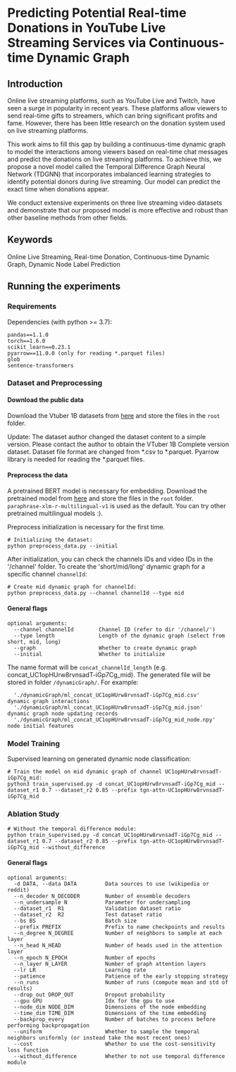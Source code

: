 # Predicting Potential Real-time Donations in YouTube Live Streaming Services via Continuous-time Dynamic Graph


## Introduction

Online live streaming platforms, such as YouTube Live and Twitch, have seen a surge in popularity in recent years. These platforms allow viewers to send real-time gifts to streamers, which can bring significant profits and fame. However, there has been little research on the donation system used on live streaming platforms. 

This work aims to fill this gap by building a continuous-time dynamic graph to model the interactions among viewers based on real-time chat messages and predict the donations on live streaming platforms. To achieve this, we propose a novel model called the Temporal Difference Graph Neural Network (TDGNN) that incorporates imbalanced learning strategies to identify potential donors during live streaming. Our model can predict the exact time when donations appear. 

We conduct extensive experiments on three live streaming video datasets and demonstrate that our proposed model is more effective and robust than other baseline methods from other fields.

## Keywords
Online Live Streaming, Real-time Donation, Continuous-time Dynamic Graph, Dynamic Node Label Prediction



## Running the experiments

### Requirements

Dependencies (with python >= 3.7):

```{bash}
pandas==1.1.0
torch==1.6.0
scikit_learn==0.23.1
pyarrow==11.0.0 (only for reading *.parquet files)
glob
sentence-transformers
```

### Dataset and Preprocessing

#### Download the public data
Download the Vtuber 1B datasets from
[here](https://github.com/sigvt/vtuber-livechat-dataset) and store the files in the `root` folder.

Update: The dataset author changed the dataset content to a simple version. Please contact the author to obtain the VTuber 1B Complete version dataset. Dataset file format are changed from *.csv to *.parquet. Pyarrow library is needed for reading the *.parquet files.


#### Preprocess the data
A pretrained BERT model is necessary for embedding. Download the pretrained model from [here](https://www.sbert.net/docs/pretrained_models.html#multi-lingual-models) and store the files in the `root` folder. `paraphrase-xlm-r-multilingual-v1` is used as the default. You can try other pretrained multilingual models :).

Preprocess initialization is necessary for the first time.
```{bash}
# Initializing the dataset:
python preprocess_data.py --initial
```

After initialization, you can check the channels IDs and video IDs in the '/channel' folder. To create the 'short/mid/long' dynamic graph for a specific channel `channelId`:

```{bash}
# Create mid dynamic graph for channelId:
python preprocess_data.py --channel channelId --type mid
```
#### General flags
```{txt}
optional arguments:
  --channel channelId        Channel ID (refer to dir '/channel/')
  --type length              Length of the dynamic graph (select from short, mid, long)
  --graph                    Whether to create dynamic graph
  --initial                  Whether to initialize
```

The name format will be `concat_channelId_length` (e.g. concat_UC1opHUrw8rvnsadT-iGp7Cg_mid). The generated file will be stored in folder `/dynamicGraph/`. For example:
```{txt}
  './dynamicGraph/ml_concat_UC1opHUrw8rvnsadT-iGp7Cg_mid.csv'        dynamic graph interactions
  './dynamicGraph/ml_concat_UC1opHUrw8rvnsadT-iGp7Cg_mid.json'       dynamic graph node updating records
  './dynamicGraph/ml_concat_UC1opHUrw8rvnsadT-iGp7Cg_mid_node.npy'   node initial features
```



### Model Training

Supervised learning on generated dynamic node classification:
```{bash}
# Train the model on mid dynamic graph of channel UC1opHUrw8rvnsadT-iGp7Cg_mid:
python3 train_supervised.py -d concat_UC1opHUrw8rvnsadT-iGp7Cg_mid --dataset_r1 0.7 --dataset_r2 0.85 --prefix tgn-attn-UC1opHUrw8rvnsadT-iGp7Cg_mid
```


### Ablation Study
```{bash}
# Without the temporal difference module:
python train_supervised.py -d concat_UC1opHUrw8rvnsadT-iGp7Cg_mid --dataset_r1 0.7 --dataset_r2 0.85 --prefix tgn-attn-UC1opHUrw8rvnsadT-iGp7Cg_mid --without_difference
```


#### General flags

```{txt}
optional arguments:
  -d DATA, --data DATA         Data sources to use (wikipedia or reddit)
  --n_decoder N_DECODER        Number of ensemble decoders
  --n_undersample N            Parameter for undersampling
  --dataset_r1  R1             Validation dataset ratio
  --dataset_r2  R2             Test dataset ratio
  --bs BS                      Batch size
  --prefix PREFIX              Prefix to name checkpoints and results
  --n_degree N_DEGREE          Number of neighbors to sample at each layer
  --n_head N_HEAD              Number of heads used in the attention layer
  --n_epoch N_EPOCH            Number of epochs
  --n_layer N_LAYER            Number of graph attention layers
  --lr LR                      Learning rate
  --patience                   Patience of the early stopping strategy
  --n_runs                     Number of runs (compute mean and std of results)
  --drop_out DROP_OUT          Dropout probability
  --gpu GPU                    Idx for the gpu to use
  --node_dim NODE_DIM          Dimensions of the node embedding
  --time_dim TIME_DIM          Dimensions of the time embedding
  --backprop_every             Number of batches to process before performing backpropagation
  --uniform                    Whether to sample the temporal neighbors uniformly (or instead take the most recent ones)
  --cost                       Whether to use the cost-sensitivity loss function
  --without_difference         Whether to not use temporal difference module
```

